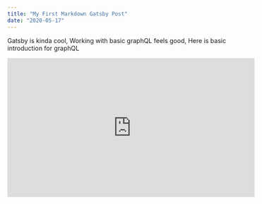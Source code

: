 ```yaml
---
title: "My First Markdown Gatsby Post"
date: "2020-05-17"
---
```


Gatsby is kinda cool, 
Working with basic graphQL feels good, Here is basic introduction for graphQL
<iframe width="560" height="315" src="https://www.youtube.com/embed/T571423fC68" frameborder="0" allow="accelerometer; autoplay; encrypted-media; gyroscope; picture-in-picture" allowfullscreen></iframe>